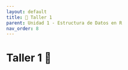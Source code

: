 ```yaml
---
layout: default
title: 📝 Taller 1
parent: Unidad 1 - Estructura de Datos en R
nav_order: 8
---
```


# Taller 1 📝
